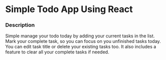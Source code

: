 # Simple Todo App Using React

### Description
Simple manage your todo today by adding your current tasks in the list. Mark your complete task, so you can focus on you unfinished tasks today. You can edit task title or delete your existing tasks too. It also includes a feature to clear all your complete tasks if needed.
